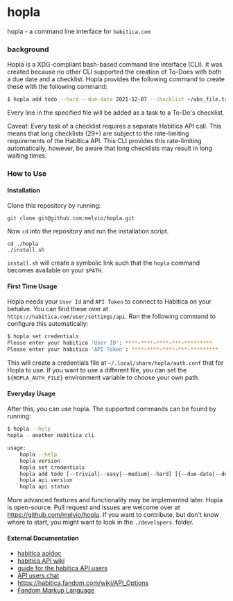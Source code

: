 # hopla

hopla - a command line interface for `habitica.com`


### background
Hopla is a XDG-compliant bash-based command line interface (CLI).
It was created because no other CLI supported the creation of To-Does with both a due date and a checklist.
Hopla provides the following command to create these with the following command:

```bash
$ hopla add todo --hard --due-date 2021-12-07 --checklist ~/abs_file.txt "my todo name here"
```

Every line in the specified file will be added as a task to a To-Do's checklist.

Caveat: Every task of a checklist requires a separate Habitica API call. This means that long checklists (29+) are subject to 
the rate-limiting requirements of the Habitica API. This CLI provides this rate-limiting automatically, 
however, be aware that long checklists may result in long waiting times.

### How to Use
#### Installation
Clone this repository by running:
```
git clone git@github.com:melvio/hopla.git
```

Now `cd` into the repository and run the installation script.
```
cd ./hopla
./install.sh
```
`install.sh` will create a symbolic link such that 
the `hopla` command becomes available on your `$PATH`.


#### First Time Usage
Hopla needs your `User Id` and `API Token` to connect to Habitica on your behalve.
You can find these over at `https://habitica.com/user/settings/api`.
Run the following command to configure this automatically:

```bash
$ hopla set credentials
Please enter your habitica 'User ID': ****-****-****-***-*********
Please enter your habitica 'API Token': ****-****-****-***-*********
```


This will create a credentials file at `~/.local/share/hopla/auth.conf` that
for Hopla to use. If you want to use a different file, you can set the `${HOPLA_AUTH_FILE}`
environment variable to choose your own path.

#### Everyday Usage
After this, you can use hopla. The supported commands can be found by running:
```bash
$ hopla --help
hopla - another Habitica cli

usage:
    hopla --help
    hopla version
    hopla set credentials
    hopla add todo [--trivial|--easy|--medium|--hard] [{--due-date|--deadline} yyyy-mm-dd] [--checklist absolute_file_path] "the name of your todo"
    hopla api version
    hopla api status
```

More advanced features and functionality may be implemented later.
Hopla is open-source. Pull request and issues are welcome over at <https://github.com/melvio/hopla>.
If you want to contribute, but don't know where to start, you might want to look in the `./developers`. folder.






#### External Documentation
* [habitica apidoc](https://habitica.com/apidoc/)
* [habitica API wiki](https://habitica.fandom.com/wiki/Application_Programming_Interface#Version_3_of_the_API)
* [guide for the habitica API users](https://habitica.fandom.com/wiki/Guidance_for_Comrades)
* [API users chat](https://habitica.com/groups/guild/2ff9822b-27f2-4774-98da-db349b57a38e)
* <https://habitica.fandom.com/wiki/API_Options>
* [Fandom Markup Language](https://community.fandom.com/wiki/Help:Wikitext)
